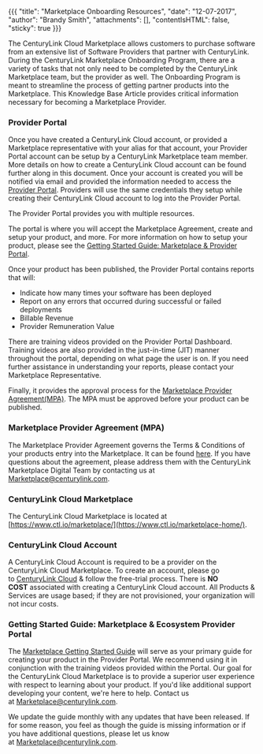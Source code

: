{{{
"title": "Marketplace Onboarding Resources",
"date": "12-07-2017",
"author": "Brandy Smith",
"attachments": [],
"contentIsHTML": false,
"sticky": true
}}}

The CenturyLink Cloud Marketplace allows customers to purchase software from an extensive list of Software Providers that partner with CenturyLink. During the CenturyLink Marketplace Onboarding Program, there are a variety of tasks that not only need to be completed by the CenturyLink Marketplace team, but the provider as well. The Onboarding Program is meant to streamline the process of getting partner products into the Marketplace. This Knowledge Base Article provides critical information necessary for becoming a Marketplace Provider.

### Provider Portal

Once you have created a CenturyLink Cloud account, or provided a Marketplace representative with your alias for that account, your Provider Portal account can be setup by a CenturyLink Marketplace team member. More details on how to create a CenturyLink Cloud account can be found further along in this document. Once your account is created you will be notified via email and provided the information needed to access the [Provider Portal](https://provider-portal.ctl.io/). Providers will use the same credentials they setup while creating their CenturyLink Cloud account to log into the Provider Portal.

The Provider Portal provides you with multiple resources.

The portal is where you will accept the Marketplace Agreement, create and setup your product, and more. For more information on how to setup your product, please see the [Getting Started Guide: Marketplace & Provider Portal](getting-started-guide-marketplace-ecosystem-provider-portal.md).

Once your product has been published, the Provider Portal contains reports that will:

  * Indicate how many times your software has been deployed
  * Report on any errors that occurred during successful or failed deployments
  * Billable Revenue
  * Provider Remuneration Value

There are training videos provided on the Provider Portal Dashboard. Training videos are also provided in the just-in-time (JIT) manner throughout the portal, depending on what page the user is on. If you need further assistance in understanding your reports, please contact your Marketplace Representative.

Finally, it provides the approval process for the [Marketplace Provider Agreement(MPA)](https://www.ctl.io/legal/marketplace/). The MPA must be approved before your product can be published.

### Marketplace Provider Agreement (MPA)

The Marketplace Provider Agreement governs the Terms & Conditions of your products entry into the Marketplace. It can be found [here](https://www.ctl.io/legal/marketplace/). If you have questions about the agreement, please address them with the CenturyLink Marketplace Digital Team by contacting us at [Marketplace@centurylink.com](mailto:Marketplace@centurylink.com).

### CenturyLink Cloud Marketplace

The CenturyLink Cloud Marketplace is located at [https://www.ctl.io/marketplace/](https://www.ctl.io/marketplace-home/).

### CenturyLink Cloud Account

A CenturyLink Cloud Account is required to be a provider on the CenturyLink Cloud Marketplace. To create an account, please go to [CenturyLink Cloud](https://www.ctl.io/free-trial/) & follow the free-trial process. There is **NO COST** associated with creating a CenturyLink Cloud account. All Products & Services are usage based; if they are not provisioned, your organization will not incur costs.

### Getting Started Guide: Marketplace & Ecosystem Provider Portal

The [Marketplace Getting Started Guide](getting-started-guide-marketplace-ecosystem-provider-portal.md) will serve as your primary guide for creating your product in the Provider Portal. We recommend using it in conjunction with the training videos provided within the Portal. Our goal for the CenturyLink Cloud Marketplace is to provide a superior user experience with respect to learning about your product. If you'd like additional support developing your content, we're here to help. Contact us at [Marketplace@centurylink.com](mailto:Marketplace@centurylink.com).

We update the guide monthly with any updates that have been released. If for some reason, you feel as though the guide is missing information or if you have additional questions, please let us know at [Marketplace@centurylink.com](mailto:Marketplace@centurylink.com).
